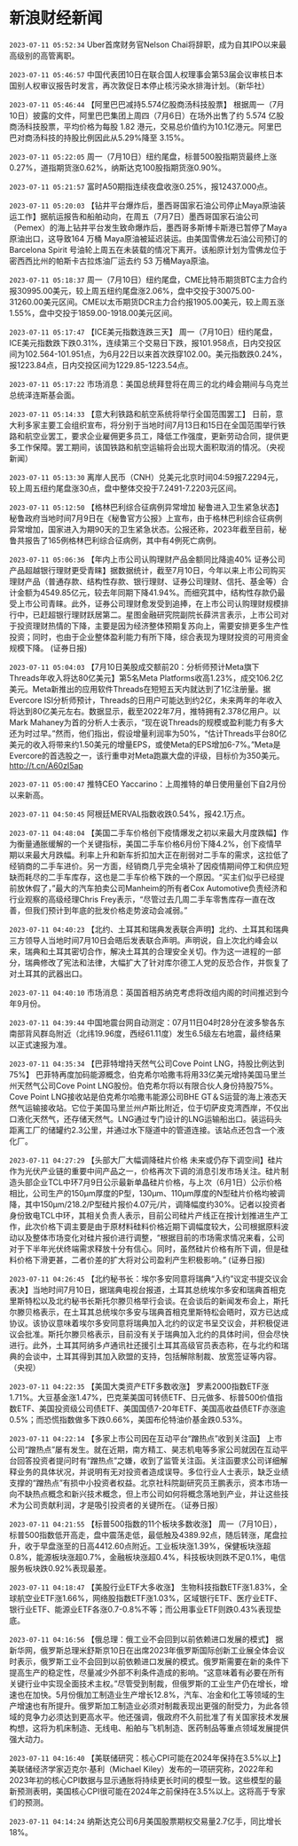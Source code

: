 # 新浪财经新闻
`2023-07-11 05:52:34` Uber首席财务官Nelson Chai将辞职，成为自其IPO以来最高级别的高管离职。

`2023-07-11 05:46:57` 中国代表团10日在联合国人权理事会第53届会议审核日本国别人权审议报告时发言，再次敦促日本停止核污染水排海计划。（新华社）

`2023-07-11 05:46:44` 【阿里巴巴减持5.574亿股商汤科技股票】 根据周一（7月10日）披露的文件，阿里巴巴集团上周四（7月6日）在场外出售了约 5.574 亿股商汤科技股票，平均价格为每股 1.82 港元，交易总价值约为10.1亿港元。阿里巴巴对商汤科技的持股比例因此从5.29%降至 3.15%。

`2023-07-11 05:22:05` 周一（7月10日）纽约尾盘，标普500股指期货最终上涨0.27%，道指期货涨0.62%，纳斯达克100股指期货涨0.90%。

`2023-07-11 05:21:57` 富时A50期指连续夜盘收涨0.25%，报12437.000点。

`2023-07-11 05:20:03` 【钻井平台爆炸后，墨西哥国家石油公司停止Maya原油装运工作】据航运报告和船舶动向，在周五（7月7日）墨西哥国家石油公司（Pemex）的海上钻井平台发生致命爆炸后，墨西哥多斯博卡斯港已暂停了Maya原油出口，这导致164 万桶 Maya原油被延迟装运。由美国雪佛龙石油公司预订的 Barcelona Spirit 号油轮上周五在未装载的情况下离开。该船原计划为雪佛龙位于密西西比州的帕斯卡古拉炼油厂运去约 53 万桶Maya原油。

`2023-07-11 05:18:37` 周一（7月10日）纽约尾盘，CME比特币期货BTC主力合约报30995.00美元，较上周五纽约尾盘涨2.06%，盘中交投于30075.00-31260.00美元区间。CME以太币期货DCR主力合约报1905.00美元，较上周五涨1.55%，盘中交投于1859.00-1918.00美元区间。

`2023-07-11 05:17:47` 【ICE美元指数连跌三天】
周一（7月10日）纽约尾盘，ICE美元指数跌下跌0.31%，连续第三个交易日下跌，报101.958点，日内交投区间为102.564-101.951点，为6月22日以来首次跌穿102.00。美元指数跌0.24%，报1223.84点，日内交投区间为1229.85-1223.54点。

`2023-07-11 05:17:22` 市场消息：美国总统拜登将在周三的北约峰会期间与乌克兰总统泽连斯基会面。

`2023-07-11 05:14:33` 【意大利铁路和航空系统将举行全国范围罢工】 日前，意大利多家主要工会组织宣布，将分别于当地时间7月13日和15日在全国范围举行铁路和航空业罢工，要求企业雇佣更多员工，降低工作强度，更新劳动合同，提供更多工作保障。罢工期间，该国铁路和航空运输将会出现大面积取消的情况。（央视新闻）

`2023-07-11 05:13:30` 离岸人民币（CNH）兑美元北京时间04:59报7.2294元，较上周五纽约尾盘涨30点，盘中整体交投于7.2491-7.2203元区间。

`2023-07-11 05:12:50` 【格林巴利综合征病例异常增加 秘鲁进入卫生紧急状态】秘鲁政府当地时间7月9日在《秘鲁官方公报》上宣布，由于格林巴利综合征病例异常增加，国家进入为期90天的卫生紧急状态。公报还称，2023年截至目前，秘鲁共报告了165例格林巴利综合征病例，其中有4例死亡病例。

`2023-07-11 05:06:36` 【年内上市公司认购理财产品金额同比降逾40% 证券公司产品超越银行理财更受青睐】据数据统计，截至7月10日，今年以来上市公司购买理财产品（普通存款、结构性存款、银行理财、证券公司理财、信托、基金等）合计金额为4549.85亿元，较去年同期下降41.94%。而细究其中，结构性存款仍最受上市公司青睐。此外，证券公司理财愈发受到追捧，在上市公司认购理财规模排行中，已赶超银行理财跃居第二。星图金融研究院副院长薛洪言表示，上市公司对于投资理财热情的下降，主要是因为经济整体预期复苏向上，需要安排更多生产性投资；同时，也由于企业整体盈利能力有所下降，综合表现为理财投资的可用资金规模下降。 (证券日报)

`2023-07-11 05:04:03` 【7月10日美股成交额前20：分析师预计Meta旗下Threads年收入将达80亿美元】第5名Meta Platforms收高1.23%，成交106.2亿美元。Meta新推出的应用软件Threads在短短五天内就达到了1亿注册量。据Evercore ISI分析师预计，Threads的日用户可能达到约2亿，未来两年的年收入将达到80亿美元左右。数据显示，截至2022年7月，推特拥有2.378亿用户。以Mark Mahaney为首的分析人士表示，“现在说Threads的规模或盈利能力有多大还为时过早。”然而，他们指出，假设增量利润率为50%，“估计Threads平台80亿美元的收入将带来约1.50美元的增量EPS，或使Meta的EPS增加6-7%。”Meta是Evercore的首选股之一，该行重申对Meta跑赢大盘的评级，目标价为350美元。http://t.cn/A60zI5ap

`2023-07-11 05:00:47` 推特CEO Yaccarino：上周推特的单日使用量创下自2月份以来新高。

`2023-07-11 04:50:45` 阿根廷MERVAL指数收跌0.54%，报42.1万点。

`2023-07-11 04:48:04` 【美国二手车价格创下疫情爆发之初以来最大月度跌幅】作为衡量通胀缓解的一个关键指标，美国二手车价格6月份下降4.2%，创下疫情早期以来最大月跌幅。利率上升和新车折扣加大正在削弱对二手车的需求，这拉低了经销商的二手车进价。另一方面，经销商几乎完全填补了因疫情期间停工和供应短缺而耗尽的二手车库存，这也是二手车价格下跌的一个原因。“买主们似乎已经提前放休假了，”最大的汽车拍卖公司Manheim的所有者Cox Automotive负责经济和行业观察的高级经理Chris Frey表示，“尽管过去几周二手车零售库存一直在改善，但我们预计到年底的批发价格走势波动会减弱。”

`2023-07-11 04:40:23` 【北约、土耳其和瑞典发表联合声明】北约、土耳其和瑞典三方领导人当地时间7月10日会晤后发表联合声明。声明说，自上次北约峰会以来，瑞典和土耳其密切合作，解决土耳其的合理安全关切。作为这一进程的一部分，瑞典修改了宪法和法律，大幅扩大了针对库尔德工人党的反恐合作，并恢复了对土耳其的武器出口。

`2023-07-11 04:40:10` 市场消息：英国首相苏纳克考虑将改组内阁的时间推迟到今年9月份。

`2023-07-11 04:39:44` 中国地震台网自动测定：07月11日04时28分在波多黎各东南部背风群岛附近（北纬19.96度，西经61.11度）发生6.5级左右地震，最终结果以正式速报为准。

`2023-07-11 04:35:34` 【巴菲特增持天然气公司Cove Point LNG，持股比例达到75%】
巴菲特再度加码能源概念，伯克希尔哈撒韦将用33亿美元增持美国马里兰州天然气公司Cove Point LNG股份。伯克希尔将以有限合伙人身份持股75%。
Cove Point LNG接收站是伯克希尔哈撒韦能源公司BHE GT＆S运营的海上液态天然气运输接收站。它位于美国马里兰州卢斯比附近，位于切萨皮克湾西岸，不仅出口液化天然气，还存储天然气。LNG通过专门设计的LNG运输船出口。装运码头距离工厂的储罐约2.3公里，并通过水下隧道中的管道连接。该站点还包含一个液化厂。

`2023-07-11 04:27:29` 【头部大厂大幅调降硅片价格 未来或仍存下调空间】硅片作为光伏产业链的重要中间产品之一，价格再次下调的消息引发市场关注。硅片制造头部企业TCL中环7月9日公示最新单晶硅片价格，与上次（6月1日）公示价格相比，公司生产的150μm厚度的P型，130μm、110μm厚度的N型硅片价格均被调降，其中150μm/218.2/P型硅片报价4.07元/片，调降幅度约30%。记者以投资者身份致电TCL中环，其相关负责人表示，目前公司硅片产线正在按计划推进生产工作，此次价格下调主要是由于原材料硅料价格近期下调幅度较大，公司根据原料波动以及整体市场变化对硅片报价进行调整，“根据目前的市场需求情况来看，公司对于下半年光伏终端需求释放十分有信心。同时，虽然硅片价格有所下调，但是硅料价格下滑更甚，二者价差的扩大将对公司盈利产生积极影响。” (证券日报)

`2023-07-11 04:26:45` 【北约秘书长：埃尔多安同意将瑞典“入约”议定书提交议会表决】当地时间7月10日，据瑞典电视台报道，土耳其总统埃尔多安和瑞典首相克里斯特松以及北约秘书长斯托尔滕贝格举行会谈。在会谈后的新闻发布会上，斯托尔滕贝格表示，在土耳其总统埃尔多安与瑞典首相克里斯特松会晤时，双方已达成协议。该协议意味着埃尔多安同意将瑞典加入北约的议定书呈交议会，并积极促进议会批准。斯托尔滕贝格表示，目前没有关于瑞典加入北约的具体时间，但会尽快进行。此外，土耳其阿纳多卢通讯社还援引土耳其高级官员表态称，在与北约和瑞典的会谈中，土耳其得到其加入欧盟的支持，包括解除制裁、放宽签证等内容。（央视）

`2023-07-11 04:22:35` 【美国大类资产ETF多数收涨】 罗素2000指数ETF涨1.71%。大豆基金涨1.47%，巴克莱美国可转债ETF、日元做多、标普500价值指数ETF、美国投资级公司债ETF、美国国债7-20年ETF、美国高收益债ETF亦涨逾0.5%；而恐慌指数做多下跌0.66%，美国布伦特油价基金跌0.53%。

`2023-07-11 04:22:14` 【多家上市公司因在互动平台“蹭热点”收到关注函】 上市公司“蹭热点”屡有发生。就在近期，南方精工、昊志机电等多家公司就因在互动平台回答投资者提问时有“蹭热点”之嫌，收到了监管关注函。关注函要求公司详细解释业务的具体状况，并说明有无对投资者造成误导。多位行业人士表示，缺乏业绩支撑的“蹭热点”有损中小投资者权益。北京社科院副研究员王鹏表示，资本市场一向不缺热点概念和新兴技术概念，但上市公司如何将概念落地到产业，并让这些技术为公司贡献利润，才是吸引投资者的关键所在。（证券日报）

`2023-07-11 04:21:55` 【标普500指数的11个板块多数收涨】 周一（7月10日），标普500指数低开高走，盘中震荡走低，最低触及4389.92点，随后转涨，尾盘拉升，收于早盘涨至的日高4412.60点附近。工业板块涨1.39%，保健板块涨超0.8%，能源板块涨超0.7%，金融板块涨超0.4%，科技板块则跌不足0.1%，电信服务板块跌0.92%表现最差。

`2023-07-11 04:18:47` 【美股行业ETF大多收涨】 生物科技指数ETF涨1.83%，全球航空业ETF涨1.66%，网络股指数ETF涨1.03%，区域银行ETF、医疗业ETF、银行业ETF、能源业ETF各涨0.7-0.8%不等；而公用事业ETF则跌0.43%表现垫底。

`2023-07-11 04:16:56` 【俄总理：俄工业不会回到以前依赖进口发展的模式】 据新华网，俄罗斯总理米舒斯京10日在出席2023年俄罗斯国际创新工业展全体会议时表示，俄罗斯工业不会回到以前依赖进口发展的模式。俄罗斯需要在新的条件下提高生产的稳定性，尽量减少外部不利条件造成的影响。“这意味着有必要在所有关键行业中实现全面技术主权。”尽管受到制裁，但俄罗斯的工业生产仍在增长，增速也在加快。5月份俄加工制造业生产增长12.8%，汽车、冶金和化工等领域的生产增速也有所提升。俄罗斯加工制造业必须对制裁表现出更强的耐受力，为此各领域的竞争力必须达到更高水平。他还强调，俄政府不久前批准了有关国家技术发展构想，这将为机床制造、无线电、船舶与飞机制造、医药制品等重点领域发展提供强大动力。

`2023-07-11 04:16:40` 【美联储研究：核心CPI可能在2024年保持在3.5%以上】美联储经济学家迈克尔·基利（Michael Kiley）发布的一项研究称，2022年和2023年初的核心CPI数据与显示通胀将持续更长时间的模型一致。这些模型的最新预测表明，美国核心CPI很可能在2024年之前保持在3.5%以上。这将高于专家们的预测。

`2023-07-11 04:14:24` 纳斯达克公司6月美国股票期权交易量2.7亿手，同比增长18%。

